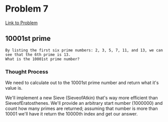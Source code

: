 # Problem 7

[Link to Problem](https://projecteuler.net/problem=7)

## 10001st prime

```
By listing the first six prime numbers: 2, 3, 5, 7, 11, and 13, we can see that the 6th prime is 13.
What is the 10001st prime number?

```

### Thought Process

We need to calculate out to the 10001st prime number and return what it's value is.

We'll implement a new Sieve (SieveofAtkin) that's way more efficient than SieveofEratosthenes.
We'll provide an arbitrary start number (1000000) and count how many primes are returned; assuming that 
number is more than 10001 we'll have it return the 10000th index and get our answer.